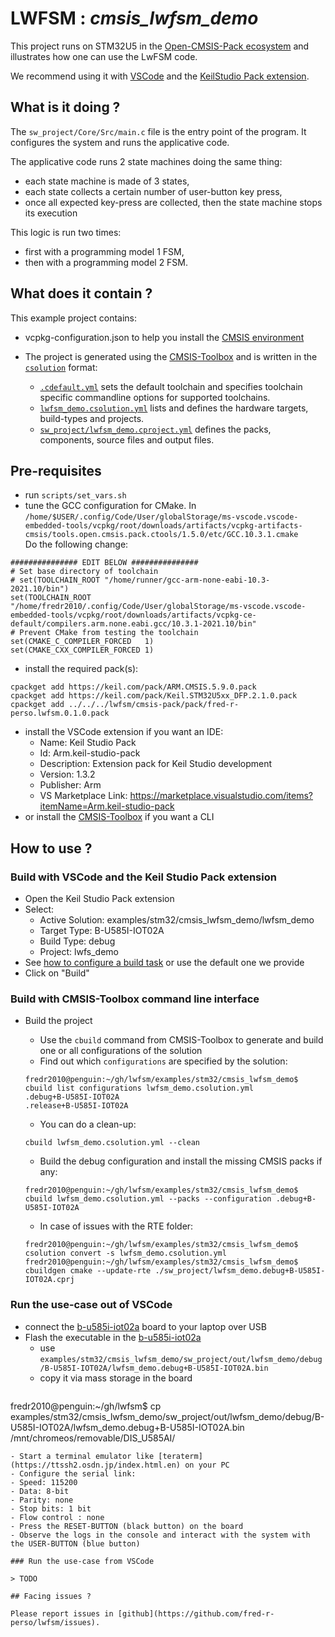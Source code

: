 # __LWFSM : *cmsis_lwfsm_demo*__

This project runs on STM32U5 in the [Open-CMSIS-Pack ecosystem](https://github.com/Open-CMSIS-Pack) and illustrates how one can use the LwFSM code.

We recommend using it with [VSCode](https://code.visualstudio.com/) and the [KeilStudio Pack extension](https://marketplace.visualstudio.com/items?itemName=Arm.keil-studio-pack).

## What is it doing ?

The `sw_project/Core/Src/main.c` file is the entry point of the program.
It configures the system and runs the applicative code.

The applicative code runs 2 state machines doing the same thing:
- each state machine is made of 3 states,
- each state collects a certain number of user-button key press,
- once all expected key-press are collected, then the state machine stops its execution

This logic is run two times:
- first with a programming model 1 FSM,
- then with a programming model 2 FSM.

## What does it contain ?

This example project contains:
- vcpkg-configuration.json to help you install the [CMSIS environment](https://github.com/Open-CMSIS-Pack/vscode-get-started#how-to-setup-your-cmsis-csolution-development-environment)
- The project is generated using the [CMSIS-Toolbox](https://github.com/Open-CMSIS-Pack/devtools/blob/main/tools/projmgr/docs/Manual/Overview.md) and is written in the [`csolution`](https://github.com/Open-CMSIS-Pack/devtools/blob/main/tools/projmgr/docs/Manual/YML-Format.md) format:

  - [`.cdefault.yml`](./.cdefault.yml) sets the default toolchain and specifies toolchain specific commandline options for supported toolchains.
  - [`lwfsm_demo.csolution.yml`](./lwfsm_demo.csolution.yml) lists and defines the hardware targets, build-types and projects.
  - [`sw_project/lwfsm_demo.cproject.yml`](./sw_project/lwfsm_demo.cproject.yml) defines the packs, components, source files and output files.

## Pre-requisites

- run `scripts/set_vars.sh`
- tune the GCC configuration for CMake.
  In `/home/$USER/.config/Code/User/globalStorage/ms-vscode.vscode-embedded-tools/vcpkg/root/downloads/artifacts/vcpkg-artifacts-cmsis/tools.open.cmsis.pack.ctools/1.5.0/etc/GCC.10.3.1.cmake`  
  Do the following change:
```
############### EDIT BELOW ###############
# Set base directory of toolchain
# set(TOOLCHAIN_ROOT "/home/runner/gcc-arm-none-eabi-10.3-2021.10/bin")
set(TOOLCHAIN_ROOT "/home/fredr2010/.config/Code/User/globalStorage/ms-vscode.vscode-embedded-tools/vcpkg/root/downloads/artifacts/vcpkg-ce-default/compilers.arm.none.eabi.gcc/10.3.1-2021.10/bin"
# Prevent CMake from testing the toolchain
set(CMAKE_C_COMPILER_FORCED   1)
set(CMAKE_CXX_COMPILER_FORCED 1)
```
- install the required pack(s): 
```
cpackget add https://keil.com/pack/ARM.CMSIS.5.9.0.pack
cpackget add https://keil.com/pack/Keil.STM32U5xx_DFP.2.1.0.pack
cpackget add ../../../lwfsm/cmsis-pack/pack/fred-r-perso.lwfsm.0.1.0.pack
```
- install the VSCode extension if you want an IDE: 
  - Name: Keil Studio Pack
  - Id: Arm.keil-studio-pack
  - Description: Extension pack for Keil Studio development
  - Version: 1.3.2
  - Publisher: Arm
  - VS Marketplace Link: https://marketplace.visualstudio.com/items?itemName=Arm.keil-studio-pack
- or install the [CMSIS-Toolbox](https://github.com/Open-CMSIS-Pack/cmsis-toolbox) if you want a CLI

## How to use ?

### Build with VSCode and the Keil Studio Pack extension
- Open the Keil Studio Pack extension
- Select:
  - Active Solution: examples/stm32/cmsis_lwfsm_demo/lwfsm_demo
  - Target Type: B-U585I-IOT02A
  - Build Type: debug
  - Project: lwfs_demo
- See [how to configure a build task](https://github.com/ARM-software/vscode-cmsis-csolution#configure-a-build-task) or use the default one we provide
- Click on "Build"

### Build with CMSIS-Toolbox command line interface

- Build the project
  - Use the `cbuild` command from CMSIS-Toolbox to generate and build one or all configurations of the solution
  - Find out which `configurations` are specified by the solution:
  ```
  fredr2010@penguin:~/gh/lwfsm/examples/stm32/cmsis_lwfsm_demo$ cbuild list configurations lwfsm_demo.csolution.yml 
  .debug+B-U585I-IOT02A
  .release+B-U585I-IOT02A
  ```
  - You can do a clean-up:
  ```
  cbuild lwfsm_demo.csolution.yml --clean
  ```
  - Build the debug configuration and install the missing CMSIS packs if any:
  ```
  fredr2010@penguin:~/gh/lwfsm/examples/stm32/cmsis_lwfsm_demo$ cbuild lwfsm_demo.csolution.yml --packs --configuration .debug+B-U585I-IOT02A
  ```

  - In case of issues with the RTE folder:
  ```
  fredr2010@penguin:~/gh/lwfsm/examples/stm32/cmsis_lwfsm_demo$ csolution convert -s lwfsm_demo.csolution.yml 
  fredr2010@penguin:~/gh/lwfsm/examples/stm32/cmsis_lwfsm_demo$ cbuildgen cmake --update-rte ./sw_project/lwfsm_demo.debug+B-U585I-IOT02A.cprj
  ```

### Run the use-case out of VSCode

- connect the [b-u585i-iot02a](https://www.st.com/en/evaluation-tools/b-u585i-iot02a.html) board to your laptop over USB
- Flash the executable in the [b-u585i-iot02a](https://www.st.com/en/evaluation-tools/b-u585i-iot02a.html)
  - use `examples/stm32/cmsis_lwfsm_demo/sw_project/out/lwfsm_demo/debug/B-U585I-IOT02A/lwfsm_demo.debug+B-U585I-IOT02A.bin`
  - copy it via mass storage in the board
  ```
 fredr2010@penguin:~/gh/lwfsm$ cp examples/stm32/cmsis_lwfsm_demo/sw_project/out/lwfsm_demo/debug/B-U585I-IOT02A/lwfsm_demo.debug+B-U585I-IOT02A.bin /mnt/chromeos/removable/DIS_U585AI/
  ```
- Start a terminal emulator like [teraterm](https://ttssh2.osdn.jp/index.html.en) on your PC
- Configure the serial link:
  - Speed: 115200
  - Data: 8-bit
  - Parity: none
  - Stop bits: 1 bit
  - Flow control : none
- Press the RESET-BUTTON (black button) on the board
- Observe the logs in the console and interact with the system with the USER-BUTTON (blue button)

### Run the use-case from VSCode

> TODO

## Facing issues ?

Please report issues in [github](https://github.com/fred-r-perso/lwfsm/issues).
